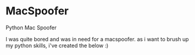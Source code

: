 # MacSpoofer
Python Mac Spoofer


I was quite bored and was in need for a macspoofer.
as i want to brush up my python skills, i've created the below :)

